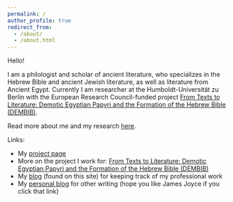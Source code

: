 ```yaml
---
permalink: /
author_profile: true
redirect_from: 
  - /about/
  - /about.html
---
```


Hello! 

I am a philologist and scholar of ancient literature, who specializes in the Hebrew Bible and ancient Jewish literature, as well as literature from Ancient Egypt. Currently I am researcher at the Humboldt-Universität zu Berlin with the European Research Council-funded project [From Texts to Literature: Demotic Egyptian Papyri and the Formation of the Hebrew Bible (DEMBIB)](https://www.theologie.hu-berlin.de/en/dembib/dembib).

Read more about me and my research [here](/aboutme).

Links:
* My [project page](https://www.theologie.hu-berlin.de/en/dembib/research-team/dr-joseph-cross)
* More on the project I work for: [From Texts to Literature: Demotic Egyptian Papyri and the Formation of the Hebrew Bible (DEMBIB)](https://www.theologie.hu-berlin.de/en/dembib/dembib)
* My [blog](/blog) (found on this site) for keeping track of my professional work
* My [personal blog](https://josephjcross.blogspot.com/) for other writing (hope you like James Joyce if you click that link)
